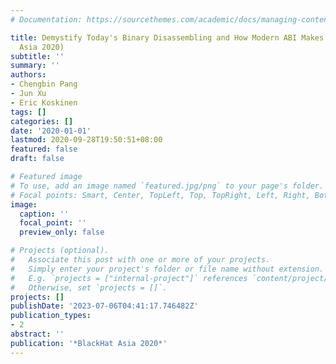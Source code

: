 ```yaml
---
# Documentation: https://sourcethemes.com/academic/docs/managing-content/

title: Demystify Today's Binary Disassembling and How Modern ABI Makes it Easier (BlackHat
  Asia 2020)
subtitle: ''
summary: ''
authors:
- Chengbin Pang
- Jun Xu
- Eric Koskinen
tags: []
categories: []
date: '2020-01-01'
lastmod: 2020-09-28T19:50:51+08:00
featured: false
draft: false

# Featured image
# To use, add an image named `featured.jpg/png` to your page's folder.
# Focal points: Smart, Center, TopLeft, Top, TopRight, Left, Right, BottomLeft, Bottom, BottomRight.
image:
  caption: ''
  focal_point: ''
  preview_only: false

# Projects (optional).
#   Associate this post with one or more of your projects.
#   Simply enter your project's folder or file name without extension.
#   E.g. `projects = ["internal-project"]` references `content/project/deep-learning/index.md`.
#   Otherwise, set `projects = []`.
projects: []
publishDate: '2023-07-06T04:41:17.746482Z'
publication_types:
- 2
abstract: ''
publication: '*BlackHat Asia 2020*'
---
```

